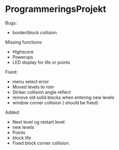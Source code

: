 # ProgrammeringsProjekt

Bugs:
- border/block collision


Missing functions:
- Highscore 
- Powerups
- LED display for life or points

Fixed:
- menu select error
- Moved levels to rom
- Striker collision angle reflect
- remove old solid blocks when entering new levels
- window corner collision ( should be fixed)

Added:
- Next level og restart level
- new levels
- Points
- block life
- Fixed block corner collision.
